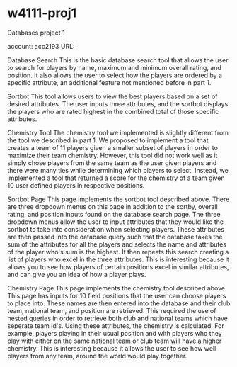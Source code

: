 # w4111-proj1
Databases project 1

account: acc2193
URL:

Database Search
This is the basic database search tool that allows the user to search for players by name, maximum and minimum overall rating, and position. It also allows the user to select how the players are ordered by a specific attribute, an additional feature not mentioned before in part 1.
 
Sortbot
This tool allows users to view the best players based on a set of desired attributes. The user inputs three attributes, and the sortbot displays the players who are rated highest in the combined total of those specific attributes. 

Chemistry Tool
The chemistry tool we implemented is slightly different from the tool we described in part 1. We proposed to implement a tool that creates a team of 11 players given a smaller subset of players in order to maximize their team chemistry. However, this tool did not work well as it simply chose players from the same team as the user given players and there were many ties while determining which players to select. Instead, we implemented a tool that returned a score for the chemistry of a team given 10 user defined players in respective positions. 

Sortbot Page
This page implements the sortbot tool described above. There are three dropdown menus on this page in addition to the sortby, overall rating, and position inputs found on the database search page. The three dropdown menus allow the user to input attributes that they would like the sortbot to take into consideration when selecting players. These attributes are then passed into the database query such that the database takes the sum of the attributes for all the players and selects the name and attributes of the player who's sum is the highest. It then repeats this search creating a list of players who excel in the three attributes. This is interesting because it allows you to see how players of certain positions excel in similar attributes, and can give you an idea of how a player plays. 

Chemistry Page
This page implements the chemistry tool described above. This page has inputs for 10 field positions that the user can choose players to place into. These names are then entered into the database and their club team, national team, and position are retrieved. This required the use of nested queries in order to retrieve both club and national teams which have seperate team id's. Using these attributes, the chemistry is calculated. For example, players playing in their usual position and with players who they play with either on the same national team or club team will have a higher chemistry. This is interesting because it allows the user to see how well players from any team, around the world would play together.  
